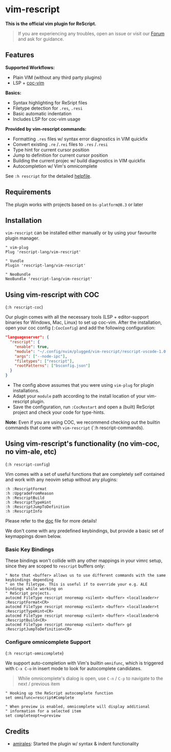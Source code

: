 # vim-rescript

**This is the official vim plugin for ReScript.**

> If you are experiencing any troubles, open an issue or visit our [Forum](https://forum.rescript-lang.org) and ask for guidance.

## Features

**Supported Workflows:**
- Plain VIM (without any third party plugins)
- LSP + [coc-vim](https://github.com/neoclide/coc.nvim)

**Basics:**
- Syntax highlighting for ReSript files
- Filetype detection for `.res`, `.resi`
- Basic automatic indentation
- Includes LSP for coc-vim usage

**Provided by vim-rescript commands:**
- Formatting `.res` files w/ syntax error diagnostics in VIM quickfix
- Convert existing `.re` /`.rei` files to `.res` /`.resi`
- Type hint for current cursor position
- Jump to definition for current cursor position
- Building the current projec w/ build diagnostics in VIM quickfix
- Autocompletion w/ Vim's omnicomplete

See `:h rescript` for the detailed [helpfile](./doc/rescript.txt).

## Requirements

The plugin works with projects based on `bs-platform@8.3` or later

## Installation

`vim-rescript` can be installed either manually or by using your favourite plugin manager.

```viml
" vim-plug
Plug 'rescript-lang/vim-rescript'

" Vundle
Plugin 'rescript-lang/vim-rescript'

" NeoBundle
NeoBundle 'rescript-lang/vim-rescript'
```

## Using vim-rescript with COC

(`:h rescript-coc`)

Our plugin comes with all the necessary tools (LSP + editor-support binaries for Windows, Mac, Linux) to set up coc-vim.
After the installation, open your coc config (`:CocConfig`) and add the following configuration:

```json
"languageserver": {
  "rescript": {
    "enable": true,
    "module": "~/.config/nvim/plugged/vim-rescript/rescript-vscode-1.0.0/extension/server/out/server.js",
    "args": ["--node-ipc"],
    "filetypes": ["rescript"],
    "rootPatterns": ["bsconfig.json"]
  }
}
```

- The config above assumes that you were using `vim-plug` for plugin installations.
- Adapt your `module` path according to the install location of your vim-rescript plugin.
- Save the configuration, run `:CocRestart` and open a (built) ReScript project and check your code for type-hints.

**Note:** Even if you are using COC, we recommend checking out the builtin commands that come with `vim-rescript` (`:h rescript-commands).

## Using vim-rescript's functionality (no vim-coc, no vim-ale, etc)

(`:h rescript-config`)

Vim comes with a set of useful functions that are completely self contained and work with any neovim setup without any plugins:

```
:h :RescriptFormat
:h :UpgradeFromReason
:h :RescriptBuild
:h :RescriptTypeHint
:h :RescriptJumpToDefinition
:h :RescriptInfo
```
Please refer to the [doc](./doc/rescript.txt) file for more details!

We don't come with any predefined keybindings, but provide a basic set of keymappings down below.

### Basic Key Bindings

These bindings won't collide with any other mappings in your vimrc setup, since they are scoped to `rescript` buffers only:

```vim
" Note that <buffer> allows us to use different commands with the same keybindings depending
" on the filetype. This is useful if to override your e.g. ALE bindings while working on
" ReScript projects.
autocmd FileType rescript nnoremap <silent> <buffer> <localleader>r :RescriptFormat<CR>
autocmd FileType rescript nnoremap <silent> <buffer> <localleader>t :RescriptTypeHint<CR>
autocmd FileType rescript nnoremap <silent> <buffer> <localleader>b :RescriptBuild<CR>
autocmd FileType rescript nnoremap <silent> <buffer> gd :RescriptJumpToDefinition<CR>
```

### Configure omnicomplete Support

(`:h rescript-omnicomplete`)

We support auto-completion with Vim's builtin `omnifunc`, which is triggered with `C-x C-o` in insert mode to look for autocomplete candidates.

> While omnicomplete's dialog is open, use `C-n` / `C-p` to navigate to the next / previous item

```vim
" Hooking up the ReScript autocomplete function
set omnifunc=rescript#Complete

" When preview is enabled, omnicomplete will display additional
" information for a selected item
set completeopt+=preview
```

## Credits

- [amirales](https://github.com/amiralies): Started the plugin w/ syntax & indent functionality
